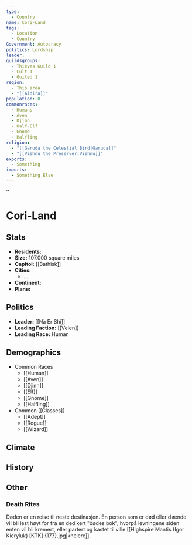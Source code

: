 ```yaml
---
type:
  - Country
name: Cori-Land
tags:
  - Location
  - Country
Government: Autocracy
politics: Lordship
leader: 
guildsgroups:
  - Thieves Guild 1
  - Cult 1
  - Guiled 1
region:
  - This area
  - "[[Aldira]]"
population: 0
commonraces:
  - Humans
  - Aven
  - Djinn
  - Half-Elf
  - Gnome
  - Halfling
religion:
  - "[[Garuda the Celestial Bird|Garuda]]"
  - "[[Vishnu the Preserver|Vishnu]]"
exports:
  - Something
imports:
  - Something Else
---
```

''
# Cori-Land

## Stats
- **Residents:** 
- **Size:** 107.000 square miles
- **Capitol:** [[Bathisk]]
- **Cities:**
    - ... 
- **Continent:** 
- **Plane:** 

## Politics
- **Leader:** [[Nà Er Shí]]
- **Leading Faction:** [[Veien]] 
- **Leading Race:** Human

## Demographics
- Common Races
	- [[Human]] 
	- [[Aven]] 
	- [[Djinn]] 
	- [[Elf]] 
	- [[Gnome]] 
	- [[Halfling]] 
- Common [[Classes]]
	- [[Adept]]
	- [[Rogue]]
	- [[Wizard]]

## Climate

## History

## Other

### Death Rites

Døden er en reise til neste destinasjon. En person som er død eller døende vil bli lest høyt for fra en dedikert "dødes bok", hvorpå levningene siden enten vil bli kremert, eller partert og kastet til ville [[Highspire Mantis (Igor Kieryluk) [KTK] {177}.jpg|knelere]].